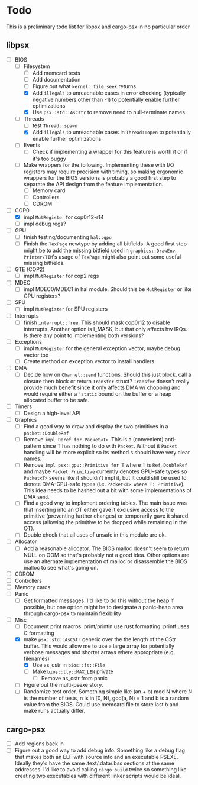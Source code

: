 # Todo

This is a preliminary todo list for libpsx and cargo-psx in no particular order

## libpsx
- [ ] BIOS
    - [ ] Filesystem
        - [ ] Add memcard tests
        - [ ] Add documentation
        - [ ] Figure out what `kernel::file_seek` returns
        - [x] Add `illegal!` to unreachable cases in error checking (typically negative numbers other than -1) to potentially enable further optimizations
        - [x] Use `psx::std::AsCstr` to remove need to null-terminate names
    - [ ] Threads
        - [ ] test `Thread::spawn`
        - [x] Add `illegal!` to unreachable cases in `Thread::open` to potentially enable further optimizations
    - [ ] Events
        - [ ] Check if implementing a wrapper for this feature is worth it or if it's too buggy
    - [ ] Make wrappers for the following. Implementing these with I/O registers may require precision with timing, so making ergonomic wrappers for the BIOS versions is probably a good first step to separate the API design from the feature implementation.
        - [ ] Memory card
        - [ ] Controllers
        - [ ] CDROM
- [ ] COP0
    - [x] impl `MutRegister` for cop0r12-r14
    - [ ] impl debug regs?
- [ ] GPU
    - [ ] finish testing/documenting `hal::gpu`
    - [ ] Finish the `TexPage` newtype by adding all bitfields. A good first step might be to add the missing bitfield used in `graphics::DrawEnv`. `Printer/TIM`'s usage of `TexPage` might also point out some useful missing bitfields.
- [ ] GTE (COP2)
    - [ ] impl `MutRegister` for cop2 regs
- [ ] MDEC
    - [ ] impl MDEC0/MDEC1 in hal module. Should this be `MutRegister` or like GPU registers?
- [ ] SPU
    - [ ] impl `MutRegister` for SPU registers
- [ ] Interrupts
    - [ ] finish `interrupt::free`. This should mask cop0r12 to disable interrupts. Another option is I_MASK, but that only affects hw IRQs. Is there any point to implementing both versions?
- [ ] Exceptions
    - [ ] impl `MutRegister` for the general exception vector, maybe debug vector too
    - [ ] Create method on exception vector to install handlers
- [ ] DMA
    - [ ] Decide how on `Channel::send` functions. Should this just block, call a closure then block or return `Transfer` struct? `Transfer` doesn't really provide much benefit since it only affects DMA w/ chopping and would require either a `'static` bound on the buffer or a heap allocated buffer to be safe.
- [ ] Timers
    - [ ] Design a high-level API
- [ ] Graphics
    - [ ] Find a good way to draw and display the two primitives in a `packet::DoubleRef`
    - [ ] Remove `impl Deref for Packet<T>`. This is a (convenient) anti-pattern since T has nothing to do with `Packet`. Without it `Packet` handling will be more explicit so its method s should have very clear names.
    - [ ] Remove `impl psx::gpu::Primitive for T` where T is `Ref`, `DoubleRef` and maybe `Packet`. `Primitive` currently denotes GPU-safe types so `Packet<T>` seems like it shouldn't impl it, but it could still be used to denote DMA-GPU-safe types (i.e. `Packet<T> where T: Primitive`). This idea needs to be hashed out a bit with some implementations of DMA `send`.
    - [ ] Find a good way to implement ordering tables. The main issue was that inserting into an OT either gave it exclusive access to the primitive (preventing further changes) or temporarily gave it shared access (allowing the primitive to be dropped while remaining in the OT).
    - [ ] Double check that all uses of unsafe in this module are ok.
- [ ] Allocator
    - [ ] Add a reasonable allocator. The BIOS malloc doesn't seem to return NULL on OOM so that's probably not a good idea. Other options are use an alternate implementation of malloc or disassemble the BIOS malloc to see what's going on.
- [ ] CDROM
- [ ] Controllers
- [ ] Memory cards
- [ ] Panic
    - [ ] Get formatted messages. I'd like to do this without the heap if possible, but one option might be to designate a panic-heap area through cargo-psx to maintain flexibility
- [ ] Misc
    - [ ] Document print macros. print/println use rust formatting, printf uses C formatting
    - [x] make `psx::std::AsCStr` generic over the the length of the CStr buffer. This would allow me to use a large array for potentially verbose messages and shorter arrays where appropriate (e.g. filenames)
        - [x] Use as_cstr in `bios::fs::File`
        - [ ] Make `bios::tty::MAX_LEN` private
            - [ ] Remove as_cstr from panic
    - [ ] Figure out the multi-psexe story.
    - [ ] Randomize test order. Something simple like (an + b) mod N where N is the number of tests, n is in [0, N), gcd(a, N) = 1 and b is a random value from the BIOS. Could use memcard file to store last b and make runs actually differ.

## cargo-psx
- [ ] Add regions back in
- [ ] Figure out a good way to add debug info. Something like a debug flag that makes both an ELF with source info and an executable PSEXE. Ideally they'd have the same .text/.data/.bss sections at the same addresses. I'd like to avoid calling `cargo build` twice so something like creating two executables with different linker scripts would be ideal.
